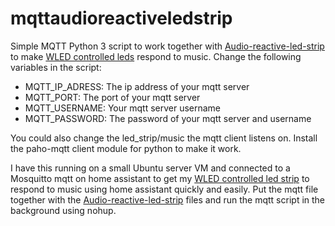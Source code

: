 # mqttaudioreactiveledstrip

Simple MQTT Python 3 script to work together with [Audio-reactive-led-strip](https://github.com/Aircoookie/audio-reactive-led-strip) to make [WLED controlled leds](https://github.com/Aircoookie/WLED) respond to music. Change the following variables in the script:

* MQTT_IP_ADRESS: The ip address of your mqtt server
* MQTT_PORT: The port of your mqtt server
* MQTT_USERNAME: Your mqtt server username
* MQTT_PASSWORD: The password of your mqtt server and username

You could also change the led_strip/music the mqtt client listens on. Install the paho-mqtt client module for python to make it work. 

I have this running on a small Ubuntu server VM and connected to a Mosquitto mqtt on home assistant to get my [WLED controlled led strip](https://github.com/Aircoookie/WLED) to respond to music using home assistant quickly and easily. Put the mqtt file together with the  [Audio-reactive-led-strip](https://github.com/Aircoookie/audio-reactive-led-strip) files and run the mqtt script in the background using nohup.
